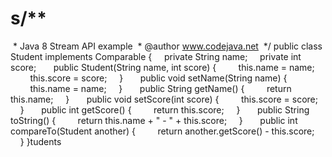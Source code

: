 # s/**
 * Java 8 Stream API example
 * @author www.codejava.net
 */
public class Student implements Comparable<Student> {
    private String name;
    private int score;
 
    public Student(String name, int score) {
        this.name = name;
        this.score = score;
    }
 
    public void setName(String name) {
        this.name = name;
    }
 
    public String getName() {
        return this.name;
    }
 
    public void setScore(int score) {
        this.score = score;
    }
 
    public int getScore() {
        return this.score;
    }
 
    public String toString() {
        return this.name + " - " + this.score;
    }
 
    public int compareTo(Student another) {
        return another.getScore() - this.score;
    }
}tudents
